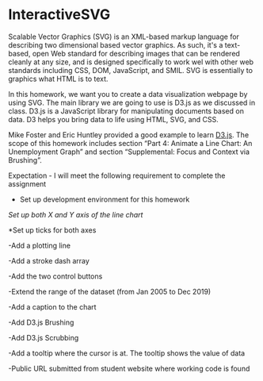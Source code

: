# InteractiveSVG

Scalable Vector Graphics (SVG) is an XML-based markup language for describing two dimensional based vector graphics. As such, it's a text-based, open Web standard for describing images that can be rendered cleanly at any size, and is designed specifically to work wel with other web standards including CSS, DOM, JavaScript, and SMIL. SVG is essentially to graphics what HTML is to text.

In this homework, we want you to create a data visualization webpage by using SVG. The main library we are going to use is D3.js as we discussed in class. D3.js is a JavaScript library for manipulating documents based on data. D3 helps you bring data to life using HTML, SVG, and CSS.

Mike Foster and Eric Huntley provided a good example to learn [D3.js](http://duspviz.mit.edu/d3-workshop/transitions-animation/). The scope of this homework includes section “Part 4: Animate a Line Chart: An Unemployment Graph” and section “Supplemental: Focus and Context via Brushing”.

Expectation - I will meet the following requirement to complete the assignment

* Set up development environment for this homework

*Set up both X and Y axis of the line chart*

*Set up ticks for both axes

-Add a plotting line

-Add a stroke dash array

-Add the two control buttons

-Extend the range of the dataset (from Jan 2005 to Dec 2019)

-Add a caption to the chart

-Add D3.js Brushing

-Add D3.js Scrubbing

-Add a tooltip where the cursor is at. The tooltip shows the value of data

-Public URL submitted from student website where working code is found
